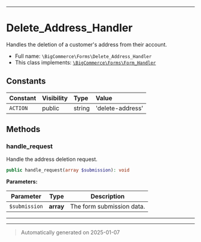 ***

# Delete_Address_Handler

Handles the deletion of a customer's address from their account.



* Full name: `\BigCommerce\Forms\Delete_Address_Handler`
* This class implements:
[`\BigCommerce\Forms\Form_Handler`](./classes/BigCommerce/Forms/Form_Handler.md)


## Constants

| Constant | Visibility | Type | Value |
|:---------|:-----------|:-----|:------|
|`ACTION`|public|string|&#039;delete-address&#039;|


## Methods


### handle_request

Handle the address deletion request.

```php
public handle_request(array $submission): void
```








**Parameters:**

| Parameter | Type | Description |
|-----------|------|-------------|
| `$submission` | **array** | The form submission data. |





***


***
> Automatically generated on 2025-01-07
